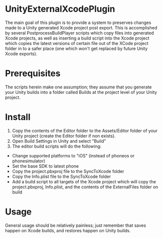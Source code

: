 # UnityExternalXcodePlugin
The main goal of this plugin is to provide a system to preserves changes made to a Unity generated Xcode project post export. This is accomplished by several PostprocessBuildPlayer scripts which copy files into generated Xcode projects, as well as inserting a build script into the Xcode project which copies the latest versions of certain file out of the XCode project folder in to a safer place (one which won't get replaced by future Unity Xcode exports).

# Prerequisites
The scripts herein make one assumption; they assume that you generate your Unity builds into a folder called Builds at the project level of your Unity project.

# Install
1. Copy the contents of the Editor folder to the Assets/Editor folder of your Unity project (create the Editor folder if non exists).
2. Open Build Settings in Unity and select "Build"
3. The editor build scripts will do the following:
  * Change supported platforms to "iOS" (instead of phoneos or phonesimulator)
  * Set the base SDK to latest phone
  * Copy the project.pbxproj file to the SyncToXcode folder
  * Copy the Info.plist file to the SyncToXcode folder
  * Add a build script to all targets of the Xcode project which will copy the project.pbxproj, Info.plist, and the contents of the ExternalFiles folder on build

# Usage
General usage should be relatively painless; just remember that saves happen on Xcode builds, and restores happen on Unity builds.
